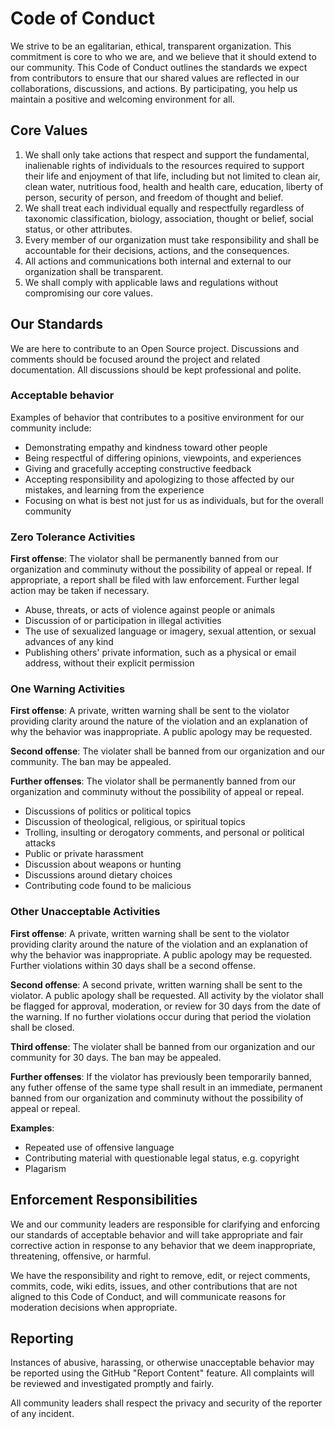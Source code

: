 # Code of Conduct

We strive to be an egalitarian, ethical, transparent organization. This commitment is core to who we are, and we believe that it should extend to our community. This Code of Conduct outlines the standards we expect from contributors to ensure that our shared values are reflected in our collaborations, discussions, and actions. By participating, you help us maintain a positive and welcoming environment for all.

## Core Values


1. We shall only take actions that respect and support the fundamental, inalienable rights of individuals to the resources required to support their life and enjoyment of that life, including but not limited to clean air, clean water, nutritious food, health and health care, education, liberty of person, security of person, and freedom of thought and belief.
2. We shall treat each individual equally and respectfully regardless of taxonomic classification, biology, association, thought or belief, social status, or other attributes.
3. Every member of our organization must take responsibility and shall be accountable for their decisions, actions, and the consequences.
4. All actions and communications both internal and external to our organization shall be transparent.
5. We shall comply with applicable laws and regulations without compromising our core values.

## Our Standards

We are here to contribute to an Open Source project. Discussions and comments should be focused around the project and related documentation. All discussions should be kept professional and polite.

### Acceptable behavior

Examples of behavior that contributes to a positive environment for our community include:

- Demonstrating empathy and kindness toward other people
- Being respectful of differing opinions, viewpoints, and experiences
- Giving and gracefully accepting constructive feedback
- Accepting responsibility and apologizing to those affected by our mistakes, and learning from the experience
- Focusing on what is best not just for us as individuals, but for the overall community

### Zero Tolerance Activities

**First offense**: The violator shall be permanently banned from our organization and comminuty without the possibility of appeal or repeal. If appropriate, a report shall be filed with law enforcement. Further legal action may be taken if necessary.

- Abuse, threats, or acts of violence against people or animals
- Discussion of or participation in illegal activities
- The use of sexualized language or imagery, sexual attention, or sexual advances of any kind
- Publishing others' private information, such as a physical or email address, without their explicit permission

### One Warning Activities

**First offense**: A private, written warning shall be sent to the violator providing clarity around the nature of the violation and an explanation of why the behavior was inappropriate. A public apology may be requested.

**Second offense**: The violater shall be banned from our organization and our community. The ban may be appealed.

**Further offenses**: The violator shall be permanently banned from our organization and comminuty without the possibility of appeal or repeal.

- Discussions of politics or political topics
- Discussion of theological, religious, or spiritual topics
- Trolling, insulting or derogatory comments, and personal or political attacks
- Public or private harassment
- Discussion about weapons or hunting
- Discussions around dietary choices
- Contributing code found to be malicious

### Other Unacceptable Activities

**First offense**: A private, written warning shall be sent to the violator providing clarity around the nature of the violation and an explanation of why the behavior was inappropriate. A public apology may be requested. Further violations within 30 days shall be a second offense.

**Second offense**: A second private, written warning shall be sent to the violator. A public apology shall be requested. All activity by the violator shall be flagged for approval, moderation, or review for 30 days from the date of the warning. If no further violations occur during that period the violation shall be closed.

**Third offense**: The violater shall be banned from our organization and our community for 30 days. The ban may be appealed.

**Further offenses**: If the violator has previously been temporarily banned, any futher offense of the same type shall result in an immediate, permanent banned from our organization and comminuty without the possibility of appeal or repeal.

**Examples**:

- Repeated use of offensive language
- Contributing material with questionable legal status, e.g. copyright
- Plagarism

## Enforcement Responsibilities

We and our community leaders are responsible for clarifying and enforcing our standards of acceptable behavior and will take appropriate and fair corrective action in response to any behavior that we deem inappropriate, threatening, offensive, or harmful.

We have the responsibility and right to remove, edit, or reject comments, commits, code, wiki edits, issues, and other contributions that are not aligned to this Code of Conduct, and will communicate reasons for moderation decisions when appropriate.

## Reporting

Instances of abusive, harassing, or otherwise unacceptable behavior may be reported using the GitHub "Report Content" feature. All complaints will be reviewed and investigated promptly and fairly.

All community leaders shall respect the privacy and security of the reporter of any incident.
